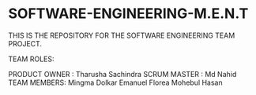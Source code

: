 # SOFTWARE-ENGINEERING-M.E.N.T
THIS IS THE REPOSITORY FOR THE SOFTWARE ENGINEERING TEAM PROJECT.

TEAM ROLES:

PRODUCT OWNER : Tharusha Sachindra
SCRUM MASTER  : Md Nahid
TEAM MEMBERS:
Mingma Dolkar
Emanuel Florea
Mohebul Hasan
